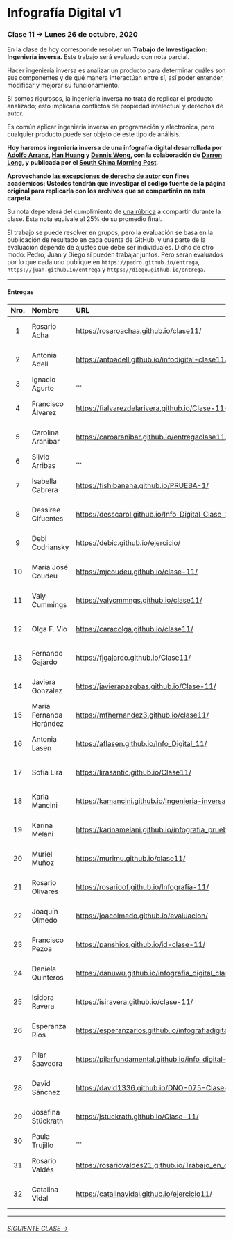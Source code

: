 # Infografía Digital v1

### Clase 11 → Lunes 26 de octubre, 2020

En la clase de hoy corresponde resolver un **Trabajo de Investigación: Ingeniería inversa.** Este trabajo será evaluado con nota parcial.

Hacer ingeniería inversa es analizar un producto para determinar cuáles son sus componentes y de qué manera interactúan entre sí, así poder entender, modificar y mejorar su funcionamiento.

Si somos rigurosos, la ingeniería inversa no trata de replicar el producto analizado; esto implicaría conflictos de propiedad intelectual y derechos de autor. 

Es común aplicar ingeniería inversa en programación y electrónica, pero cualquier producto puede ser objeto de este tipo de análisis.

**Hoy haremos ingeniería inversa de una infografía digital desarrollada por [Adolfo Arranz](https://www.scmp.com/author/adolfo-arranz), [Han Huang](https://www.scmp.com/author/han-huang) y [Dennis Wong](https://www.scmp.com/author/dennis-wong), con la colaboración de [Darren Long](https://www.scmp.com/author/darren-long), y publicada por el [South China Morning Post](https://www.scmp.com/author/scmp-graphics)**. 

**Aprovechando [las excepciones de derecho de autor](https://www.bcn.cl/leyfacil/recurso/propiedad-intelectual-(derechos-de-autor)) con fines académicos: Ustedes tendrán que investigar el código fuente de la página original para replicarla con los archivos que se compartirán en esta carpeta**.

Su nota dependerá del cumplimiento de [una rúbrica](https://docs.google.com/spreadsheets/d/1hqLKj2TIXN7hLf6NabEdzGUTR2I3ka5Uhaes2c7ODFw/edit?usp=sharing) a compartir durante la clase. Esta nota equivale al 25% de su promedio final.

El trabajo se puede resolver en grupos, pero la evaluación se basa en la publicación de resultado en cada cuenta de GitHub, y una parte de la evaluación depende de ajustes que debe ser individuales. Dicho de otro modo: Pedro, Juan y Diego sí pueden trabajar juntos. Pero serán evaluados por lo que cada uno publique en `https://pedro.github.io/entrega`, `https://juan.github.io/entrega` y `https://diego.github.io/entrega`.

- - - - - - - - - - - -

#### Entregas

| Nro.  | Nombre | URL | Entrega |
|:-----:|:-------|:--------|:-----:|
| 1 | Rosario Acha | https://rosaroachaa.github.io/clase11/ | 26 oct. 2020 17:02 |
| 2 | Antonia Adell | https://antoadell.github.io/infodigital-clase11/ | 26 oct. 2020 22:00 |
| 3 | Ignacio Agurto | … | … |
| 4 | Francisco Álvarez | https://fialvarezdelarivera.github.io/Clase-11-FARK/ | 26 oct. 2020 20:28 |
| 5 | Carolina Aranibar | https://caroaranibar.github.io/entregaclase11/ | 26 oct. 2020 15:55 |
| 6 | Silvio Arribas | … | … |
| 7 | Isabella Cabrera | https://fishibanana.github.io/PRUEBA-1/ | 26 oct. 2020 14:48 |
| 8 | Dessiree Cifuentes | https://desscarol.github.io/Info_Digital_Clase_11/ | 26 oct. 2020 14:23 |
| 9 | Debi Codriansky | https://debic.github.io/ejercicio/ | 26 oct. 2020 16:27 |
| 10 | María José Coudeu | https://mjcoudeu.github.io/clase-11/ | 26 oct. 2020 16:29 |
| 11 | Valy Cummings | https://valycmmngs.github.io/clase11/ | 26 oct. 2020 23:35 |
| 12 | Olga F. Vio | https://caracolga.github.io/clase11/ | 26 oct. 2020 16:45 |
| 13 | Fernando Gajardo | https://fjgajardo.github.io/Clase11/ | 26 oct. 2020 12:12 |
| 14 | Javiera González | https://javierapazgbas.github.io/Clase-11/ | 26 oct. 2020 18:06 |
| 15 | María Fernanda Herández | https://mfhernandez3.github.io/clase11/ | 26 oct. 2020 18:16 |
| 16 | Antonia Lasen | https://aflasen.github.io/Info_Digital_11/ | 26 oct. 2020 18:45 |
| 17 | Sofía Lira | https://lirasantic.github.io/Clase11/ | 26 oct. 2020 22:20 |
| 18 | Karla Mancini | https://kamancini.github.io/Ingenieria-inversa/ | 26 oct. 2020 20:45 |
| 19 | Karina Melani | https://karinamelani.github.io/infografia_prueba1/ | 26 oct. 2020 14:47 |
| 20 | Muriel Muñoz | https://murimu.github.io/clase11/ | 26 oct. 2020 15:48 |
| 21 | Rosario Olivares | https://rosarioof.github.io/Infografia-11/ | 26 oct. 2020 12:53 |
| 22 | Joaquín Olmedo | https://joacolmedo.github.io/evaluacion/ | 26 oct. 2020 16:30 |
| 23 | Francisco Pezoa | https://panshios.github.io/id-clase-11/ | 26 oct. 2020 16:32 |
| 24 | Daniela Quinteros | https://danuwu.github.io/infografia_digital_clase11/ | 26 oct. 2020 23:42 |
| 25 | Isidora Ravera | https://isiravera.github.io/clase-11/ | 26 oct. 2020 15:42 | 
| 26 | Esperanza Ríos | https://esperanzarios.github.io/infografiadigital11/ | 26 oct. 2020 13:33 | 
| 27 | Pilar Saavedra | https://pilarfundamental.github.io/info_digital-11/ | 26 oct. 2020 18:29 |
| 28 | David Sánchez | https://david1336.github.io/DNO-075-Clase-11/ | 26 oct. 2020 18:28 |
| 29 | Josefina Stückrath | https://jstuckrath.github.io/Clase-11/ | 27 oct. 2020 13:21 |
| 30 | Paula Trujillo | … | … |
| 31 | Rosario Valdés | https://rosariovaldes21.github.io/Trabajo_en_clases_09/ |	26 oct. 2020 12:04 |
| 32 | Catalina Vidal | https://catalinavidal.github.io/ejercicio11/ | 26 oct. 2020 22:26 |

- - - - - - - -

###### [SIGUIENTE CLASE →](https://github.com/profesorfaco/dno075-2020/tree/gh-pages/clase-12)
